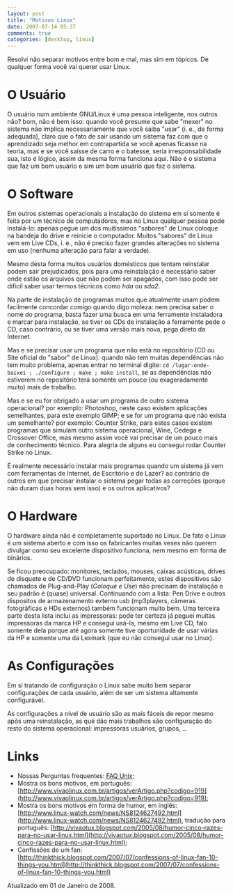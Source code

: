 ```yaml
---
layout: post
title: "Motivos Linux"
date: 2007-07-14 05:37
comments: true
categories: [desktop, linux]
---
```


Resolvi não separar motivos entre bom e mal, mas sim em tópicos. De qualquer forma você vai querer usar Linux.

# O Usuário

O usuário num ambiente GNU/Linux é uma pessoa inteligente, nos outros não? bom, não é bem isso: quando você presume que sabe "mexer" no sistema não implica necessariamente que você saiba "usar" (i. e., de forma adequada), claro que o fato de sair usando um sistema faz com que o aprendizado seja melhor em contrapartida se você apenas ficasse na teoria, mas e se você saísse de carro e o batesse, seria irresponsabilidade sua, isto é lógico, assim da mesma forma funciona aqui. Não é o sistema que faz um bom usuário e sim um bom usuário que faz o sistema.

# O Software

Em outros sistemas operacionais a instalação do sistema em si somente é feita por um técnico de computadores, mas no Linux qualquer pessoa pode instalá-lo: apenas pegue um dos muitíssimos "sabores" de Linux coloque na bandeja do drive e reinicie o computador. Muitos "sabores" de Linux vem em Live CDs, i. e., não é preciso fazer grandes alterações no sistema em uso (nenhuma alteração para falar a verdade).

Mesmo desta forma muitos usuários domésticos que tentam reinstalar podem sair prejudicados, pois para uma reinstalação é necessário saber onde estão os arquivos que não podem ser apagados, com isso pode ser difícil saber usar termos técnicos como _hda_ ou _sda2_.

Na parte de instalação de programas muitos que atualmente usam podem facilmente concordar comigo quando digo moleza: nem precisa saber o nome do programa, basta fazer uma busca em uma ferramente instaladora e marcar para instalação, se tiver os CDs de instalação a ferramente pede o CD, caso contrário, ou se tiver uma versão mais nova, pega direto da Internet.

Mas e se precisar usar um programa que não está no repositório (CD ou Site oficial do "sabor" de Linux): quando nâo tem muitas dependências não tem muito problema, apenas entrar no terminal digite: ``cd /lugar-onde-baixei ; ./configure ; make ; make install``, se as dependências não estiverem no repositório terá somente um pouco (ou exageradamente muito) mais de trabalho.

Mas e se eu for obrigado a usar um programa de outro sistema operacional? por exemplo: Photoshop, neste caso existem aplicações semelhantes, para este exemplo GIMP; e se for um programa que não exista um semelhante? por exemplo: Counter Strike, para estes casos existem programas que simulam outro sistema operacional, Wine, Cedega e Crossover Office, mas mesmo assim você vai precisar de um pouco mais de conhecimento técnico. Para alegria de alguns eu consegui rodar Counter Strike no Linux.

É realmente necessário instalar mais programas quando um sistema já vem com ferramentas de Internet, de Escritório e de Lazer? ao contrário de outros em que precisar instalar o sistema pegar todas as correções (porque não duram duas horas sem isso) e os outros aplicativos?

# O Hardware
O hardware ainda não é completamente suportado no Linux. De fato o Linux é um sistema aberto e com isso os fabricantes muitas veses não querem divulgar como seu excelente dispositivo funciona, nem mesmo em forma de binários.

Se ficou preocupado: monitores, teclados, mouses, caixas acústicas, drives de disquete e de CD/DVD funcionam perfeitamente, estes dispositivos são chamados de Plug-and-Play (_Coloque e Use_) não precisam de instalação e seu padrão é (quase) universal. Continuando com a lista: Pen Drive e outros dispositos de armazenamento externo usb (mp3players, câmeras fotográficas e HDs externos) também funcionam muito bem. Uma terceira parte desta lista inclui as impressoras: pode ter certeza já peguei muitas impressoras da marca HP e consegui usá-la, mesmo em Live CD, falo somente dela porque até agora somente tive oportunidade de usar várias da HP e somente uma da Lexmark (que eu não consegui usar no Linux).

# As Configurações

Em si tratando de configuração o Linux sabe muito bem separar configurações de cada usuário, além de ser um sistema altamente configurável.

As configurações a nível de usuário são as mais fáceis de repor mesmo após uma reinstalação, as que dão mais trabalhos são configuração do resto do sistema operacional: impressoras usuários, grupos, ...

# Links

* Nossas Perguntas frequentes: [FAQ Unix](http://dmitry.eti.br/faq-unix/);
* Mostra os bons motivos, em português: [http://www.vivaolinux.com.br/artigos/verArtigo.php?codigo=919](http://www.vivaolinux.com.br/artigos/verArtigo.php?codigo=919);
* Mostra os bons motivos em forma de humor, em inglês: [http://www.linux-watch.com/news/NS8124627492.html](http://www.linux-watch.com/news/NS8124627492.html), tradução para português: [http://vivaotux.blogspot.com/2005/08/humor-cinco-razes-para-no-usar-linux.html](http://vivaotux.blogspot.com/2005/08/humor-cinco-razes-para-no-usar-linux.html);
* Confissões de um fan: [http://thinkthick.blogspot.com/2007/07/confessions-of-linux-fan-10-things-you.html](http://thinkthick.blogspot.com/2007/07/confessions-of-linux-fan-10-things-you.html)

Atualizado em 01 de Janeiro de 2008.
